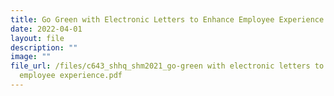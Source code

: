 ```yaml
---
title: Go Green with Electronic Letters to Enhance Employee Experience
date: 2022-04-01
layout: file
description: ""
image: ""
file_url: /files/c643_shhq_shm2021_go-green with electronic letters to enhance
  employee experience.pdf
---
```

